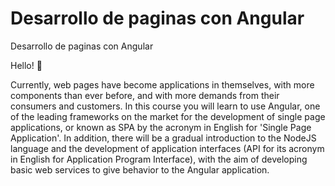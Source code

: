 # Desarrollo de paginas con Angular

Desarrollo de paginas con Angular

Hello! 👋

Currently, web pages have become applications in themselves, with more components than ever before, and with more demands from their consumers and customers.
In this course you will learn to use Angular, one of the leading frameworks on the market for the development of single page applications, or known as SPA by the acronym in English for 'Single Page Application'.
In addition, there will be a gradual introduction to the NodeJS language and the development of application interfaces (API for its acronym in English for Application Program Interface), with the aim of developing basic web services to give behavior to the Angular application.
